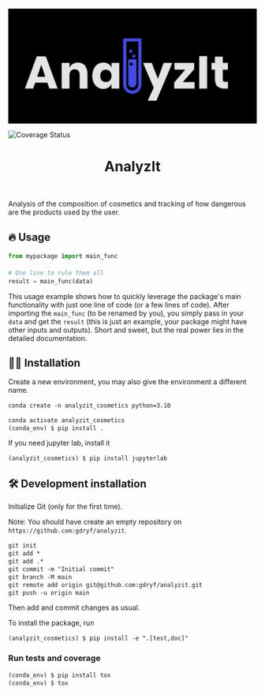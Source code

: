 <p align="center">
   <img src="https://github.com/gdryf/analyzit/blob/ch200/package/assets/logo_maj.png" alt="Project Logo" style="display: block; margin-left: auto; margin-right: auto;">
</p>


![Coverage Status](https://raw.githubusercontent.com/gdryf/analyzit/main/assests/coverage-badge.svg)

<h1 align="center">
AnalyzIt
</h1>

<br>


Analysis of the composition of cosmetics and tracking of how dangerous are the products used by the user.

## 🔥 Usage

```python
from mypackage import main_func

# One line to rule them all
result = main_func(data)
```

This usage example shows how to quickly leverage the package's main functionality with just one line of code (or a few lines of code). 
After importing the `main_func` (to be renamed by you), you simply pass in your `data` and get the `result` (this is just an example, your package might have other inputs and outputs). 
Short and sweet, but the real power lies in the detailed documentation.

## 👩‍💻 Installation

Create a new environment, you may also give the environment a different name. 

```
conda create -n analyzit_cosmetics python=3.10 
```

```
conda activate analyzit_cosmetics
(conda_env) $ pip install .
```

If you need jupyter lab, install it 

```
(analyzit_cosmetics) $ pip install jupyterlab
```


## 🛠️ Development installation

Initialize Git (only for the first time). 

Note: You should have create an empty repository on `https://github.com:gdryf/analyzit`.

```
git init
git add * 
git add .*
git commit -m "Initial commit" 
git branch -M main
git remote add origin git@github.com:gdryf/analyzit.git 
git push -u origin main
```

Then add and commit changes as usual. 

To install the package, run

```
(analyzit_cosmetics) $ pip install -e ".[test,doc]"
```

### Run tests and coverage

```
(conda_env) $ pip install tox
(conda_env) $ tox
```



